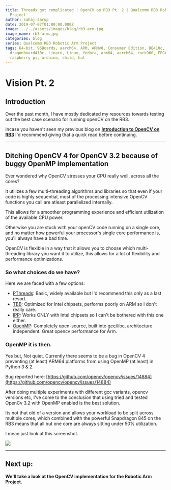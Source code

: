 ```yaml
---
title: Threads got complicated | OpenCV on RB3 Pt. 2 | Qualcomm RB3 Robotic Arm
  Project
author: sahaj-sarup
date: 2019-07-07T01:00:00.000Z
image: ../../assets/images/blog/rb3-arm.jpg
image_name: rb3-arm.jpg
categories: blog
series: Qualcomm RB3 Robotic Arm Project
tags: 64-bit, 96Boards, aarch64, ARM, ARMv8, Consumer Edition, DB410c,
  dragonboard410c, Linaro, Linux, fedora, arm64, aarch64, rock960, FPGA,
  raspberry pi, arduino, shild, hat
---
```


# Vision Pt. 2

## Introduction

Over the past month, I have mostly dedicated my resources towards testing out the best case scenario for running openCV on the RB3.

Incase you haven't seen my previous blog on **[Introduction to OpenCV on RB3](https://www.96boards.org/blog/rb3-arm-intro-opencv-1/)** I'd recommend giving that a quick read before continuing.

---

## Ditching OpenCV 4 for OpenCV 3.2 because of buggy OpenMP implementation

Ever wondered why OpenCV stresses your CPU really well, across all the cores?

It utilizes a few multi-threading algorithms and libraries so that even if your code is highly sequential, most of the processing intensive OpenCV functions you call are atleast parallelized internally.

This allows for a smoother programming experience and efficient utilization of the available CPU power.

Otherwise you are stuck with your openCV code running on a single core, and no matter how powerful your processor's single core performance is, you'll always have a bad time.

OpenCV is flexible in a way that it allows you to choose which multi-threading library you want it to utilize, this allows for a lot of flexibility and performance optimizations.

### So what choices do we have?

Here we are faced with a few options:

- [PThreads](http://man7.org/linux/man-pages/man7/pthreads.7.html): Basic, widely available but I'd recommend this only as a last resort.
- [TBB](https://01.org/tbb): Optimized for Intel chipsets, performs poorly on ARM so I don't really care.
- [IPP](https://software.intel.com/en-us/intel-ipp): Works ONLY with Intel chipsets so I can't be bothered with this one either.
- [OpenMP](https://www.openmp.org/): Completely open-source, built into gcc/libc, architecture independent. Great opencv performance for Arm.

### OpenMP it is then.

Yes but, Not quiet. Currently there seems to be a bug in OpenCV 4 preventing (at least) ARM64 platforms from using OpenMP (at least) in Python 3 & 2.

Bug reported here: [https://github.com/opencv/opencv/issues/14884](https://github.com/opencv/opencv/issues/14884)

After doing multiple experiments with different gcc variants, opencv versions etc, I've come to the conclusion that using tried and tested OpenCv 3.2 with OpenMP enabled is the best solution.

Its not that old of a version and allows your workload to be split across multiple cores, which combined with the powerful Snapdragon 845 on the RB3 means that all but one core are always sitting under 50% utilization.

I mean just look at this screenshot.

![](https://i.imgur.com/rackjvl.jpg)

---

## Next up:

**We'll take a look at the OpenCV implementation for the Robotic Arm Project.**
